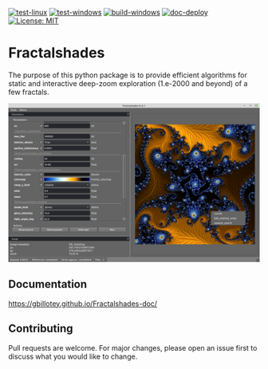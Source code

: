 [![test-linux](https://github.com/GBillotey/Fractalshades/actions/workflows/test-linux.yml/badge.svg)](https://github.com/GBillotey/Fractalshades/actions/workflows/test-linux.yml)
[![test-windows](https://github.com/GBillotey/Fractalshades/actions/workflows/test-windows.yml/badge.svg)](https://github.com/GBillotey/Fractalshades/actions/workflows/test-windows.yml)
[![build-windows](https://github.com/GBillotey/Fractalshades/actions/workflows/build-windows.yml/badge.svg)](https://github.com/GBillotey/Fractalshades/actions/workflows/build-windows_311.yml)
[![doc-deploy](https://github.com/GBillotey/Fractalshades/actions/workflows/doc-deploy.yml/badge.svg)](https://github.com/GBillotey/Fractalshades/actions/workflows/doc-deploy.yml)
[![License: MIT](https://img.shields.io/badge/License-MIT-yellow.svg)](https://opensource.org/licenses/MIT)

# Fractalshades
The purpose of this python package is to provide efficient algorithms for static and interactive deep-zoom exploration (1.e-2000 and beyond) of a few fractals.

![Graphical user interface developped with PyQt6](https://github.com/GBillotey/Fractalshades/blob/master/docs/_static/Screenshot_from_2022-02-04.png)

## Documentation
https://gbillotey.github.io/Fractalshades-doc/

## Contributing
Pull requests are welcome. For major changes, please open an issue first to discuss what you would like to change.

